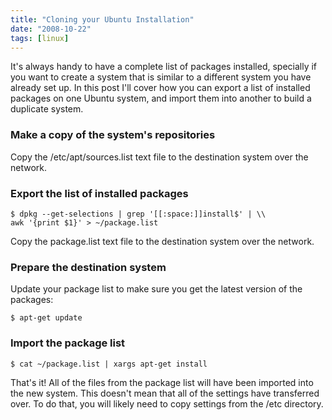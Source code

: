 ```yaml
---
title: "Cloning your Ubuntu Installation"
date: "2008-10-22"
tags: [linux]
---
```


It's always handy to have a complete list of packages installed, specially if you want to create a system that is similar to a different system you have already set up. In this post I'll cover how you can export a list of installed packages on one Ubuntu system, and import them into another to build a duplicate system.

### Make a copy of the system's repositories

Copy the /etc/apt/sources.list text file to the destination system over the network.

### Export the list of installed packages

```
$ dpkg --get-selections | grep '[[:space:]]install$' | \\
awk '{print $1}' > ~/package.list
```

Copy the package.list text file to the destination system over the network.

### Prepare the destination system

Update your package list to make sure you get the latest version of the packages:

```
$ apt-get update
```

### Import the package list

```
$ cat ~/package.list | xargs apt-get install
```

That's it! All of the files from the package list will have been imported into the new system. This doesn't mean that all of the settings have transferred over. To do that, you will likely need to copy settings from the /etc directory.
